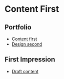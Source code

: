 # Content First

## Portfolio

- [Content first](../index.md) <!-- Step out of this folder and link to your home page. See: Step 2 -->
- [Design second](?) <!-- Link to Figma, Miro, Notion, etc. -->

## First Impression

- [Draft content](/ajovt3-zs23-vskk/02-first-impression/)
